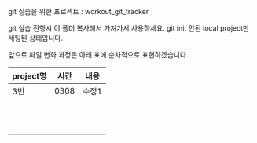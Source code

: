 git 실습을 위한 프로젝트 : workout_git_tracker 

git 실습 진행시 이 폴더 복사해서 가져가서 사용하세요.  git init 안된 local project만 세팅된 상태입니다. 

앞으로 파일 변화 과정은 아래 표에 순차적으로 표현하겠습니다. 


| project명 | 시간   | 내용  |
|----------|------|-----|
| 3번       | 0308 | 수정1 |
|          |      |     |
|          |      |     |
|          |      |     |
|          |      |     |
|          |      |     |
|          |      |     |
|          |      |     |
|          |      |     |
|          |      |     |
|          |      |     |
|          |      |     |
|          |      |     |
